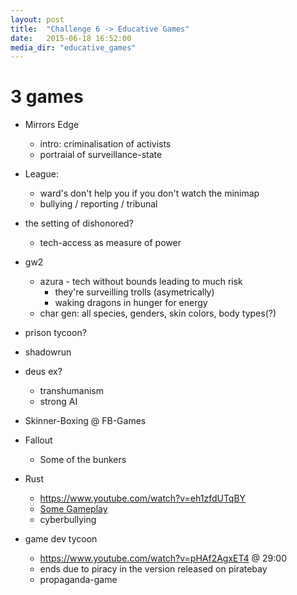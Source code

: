 ```yaml
---
layout: post
title:  "Challenge 6 -> Educative Games"
date:   2015-06-18 16:52:00
media_dir: "educative_games"
---
```


# 3 games

* Mirrors Edge
    * intro: criminalisation of activists
    * portraial of surveillance-state
* League: 
    * ward's don't help you if you don't watch the minimap
    * bullying / reporting / tribunal
* the setting of dishonored?
    * tech-access as measure of power
* gw2
    * azura - tech without bounds leading to much risk
        * they're surveilling trolls (asymetrically)
        * waking dragons in hunger for energy
    * char gen: all species, genders, skin colors, body types(?)
* prison tycoon?
* shadowrun
* deus ex?
    * transhumanism
    * strong AI

* Skinner-Boxing @ FB-Games

* Fallout
    * Some of the bunkers
* Rust
    * <https://www.youtube.com/watch?v=eh1zfdUTqBY>
    * [Some Gameplay](https://www.youtube.com/watch?v=GopZRUyxxjw)
    * cyberbullying
* game dev tycoon
    * <https://www.youtube.com/watch?v=pHAf2AgxET4> @ 29:00
    * ends due to piracy in the version released on piratebay
    * propaganda-game

